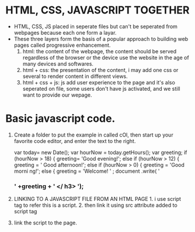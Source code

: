 # HTML, CSS, JAVASCRIPT TOGETHER
  * HTML, CSS, JS placed in seperate files but can't be seperated from webpages because each one form a layar.
  * These three layers form the basis of a popular approach to building web pages called  progressive enhancement.
      1. html: the content of the webpage, the content should be served regardless of the browser or the device use the website in the age of many devices and softwares.
      2. html + css: the presentation of the content, i may add one css or several to render content in different views.
      3. html + css + js:  js add user experience to the page and it's also seperated on file, some users don't have js activated, and we still want to provide our wepage.

# Basic javascript code.

  1. Create a folder to put the example in called cOl, then start up your favorite code editor, and enter the text to the right.
     
      
      var today= new Date();
      var hourNow = today.getHours();
      var greeting;
      if (hourNow > 18) {
          greeting= 'Good evening!';
          else if (hourNow > 12) {
              greeting = ' Good afternoon!';
         else if (hourNow > 0) {
              greeting = 'Good morni ng!';
         else {
             greeting = 'Welcome! ' ;
        document .write( ' <h3>' +greeting + ' </ h3> ');

  2. LINKING TO A JAVASCRIPT FILE FROM AN HTML PAGE
         1. i use script tag to refer this is a script.
         2. then link it using src attribute added to script tag
   3. link the script to the page.
